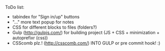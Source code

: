 ToDo list:
 - tabindex for "Sign in/up" buttons
 - "..." more text popup for notes
 - CSS for different blocks to files (folders?)
 - Gulp (http://gulpjs.com/) for building project (JS + CSS + minimization + autoprefixr (css))
 - CSScomb plz.! (http://csscomb.com/) INTO GULP or pre commit hook! :)